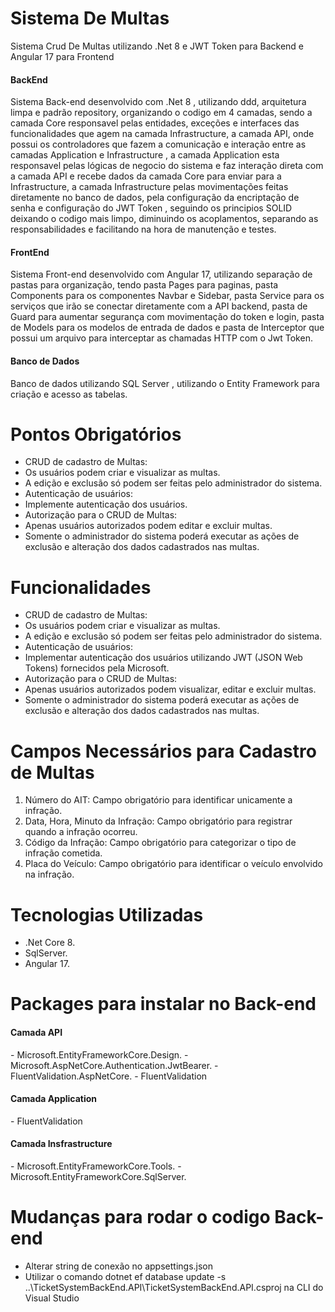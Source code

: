 # Sistema De Multas
Sistema Crud De Multas utilizando .Net 8 e JWT Token para Backend e Angular 17 para Frontend
<h4>BackEnd</h4>
Sistema Back-end desenvolvido com .Net 8 , utilizando ddd, arquitetura limpa e padrão repository, organizando o codigo em 4 camadas, sendo a camada Core responsavel pelas entidades, exceções e interfaces das funcionalidades que agem na camada Infrastructure, a camada API, onde possui os controladores que fazem a comunicação e interação entre as camadas Application e Infrastructure , a camada Application esta responsavel pelas lógicas de negocio do sistema e faz interação direta com a camada API e recebe dados da camada Core para enviar para a Infrastructure, a camada Infrastructure pelas movimentações feitas diretamente no banco de dados, pela configuração da encriptação de senha e configuração do JWT Token , seguindo os principios SOLID deixando o codigo mais limpo, diminuindo os acoplamentos, separando as responsabilidades e facilitando na hora de manutenção e testes.

<h4>FrontEnd</h4>
Sistema Front-end desenvolvido com Angular 17, utilizando separação de pastas para organização, tendo pasta Pages para paginas, pasta Components para os componentes Navbar e Sidebar, pasta Service para os serviços que irão se conectar diretamente com a API backend, pasta de Guard para aumentar segurança com movimentação do token e login, pasta de Models para os modelos de entrada de dados e pasta de Interceptor que possui um arquivo para interceptar as chamadas HTTP com o Jwt Token.

<h4>Banco de Dados</h4>
Banco de dados utilizando SQL Server , utilizando o Entity Framework para criação e acesso as tabelas.

# Pontos Obrigatórios
- CRUD de cadastro de Multas:
 - Os usuários podem criar e visualizar as multas.
 - A edição e exclusão só podem ser feitas pelo administrador do sistema.
- Autenticação de usuários:
 - Implemente autenticação dos usuários.
- Autorização para o CRUD de Multas:
 - Apenas usuários autorizados podem editar e excluir multas.
 - Somente o administrador do sistema poderá executar as ações de exclusão e alteração dos dados cadastrados
nas multas.

# Funcionalidades
- CRUD de cadastro de Multas:
 - Os usuários podem criar e visualizar as multas.
 - A edição e exclusão só podem ser feitas pelo administrador do sistema.
- Autenticação de usuários:
 - Implementar autenticação dos usuários utilizando JWT (JSON Web Tokens) fornecidos pela Microsoft.
- Autorização para o CRUD de Multas:
 - Apenas usuários autorizados podem visualizar, editar e excluir multas.
 - Somente o administrador do sistema poderá executar as ações de exclusão e alteração dos dados cadastrados
nas multas.

# Campos Necessários para Cadastro de Multas
1. Número do AIT: Campo obrigatório para identificar unicamente a infração.
2. Data, Hora, Minuto da Infração: Campo obrigatório para registrar quando a infração ocorreu.
3. Código da Infração: Campo obrigatório para categorizar o tipo de infração cometida.
4. Placa do Veículo: Campo obrigatório para identificar o veículo envolvido na infração.

# Tecnologias Utilizadas
- .Net Core 8.
- SqlServer.
- Angular 17.

# Packages para instalar no Back-end
<h4>Camada API</h4>
- Microsoft.EntityFrameworkCore.Design.
- Microsoft.AspNetCore.Authentication.JwtBearer.
- FluentValidation.AspNetCore.
- FluentValidation
<h4>Camada Application</h4>
- FluentValidation
<h4>Camada Insfrastructure</h4>
- Microsoft.EntityFrameworkCore.Tools.
- Microsoft.EntityFrameworkCore.SqlServer.

# Mudanças para rodar o codigo Back-end
- Alterar string de conexão no appsettings.json
- Utilizar o comando dotnet ef database update -s  ..\TicketSystemBackEnd.API\TicketSystemBackEnd.API.csproj na CLI do Visual Studio
